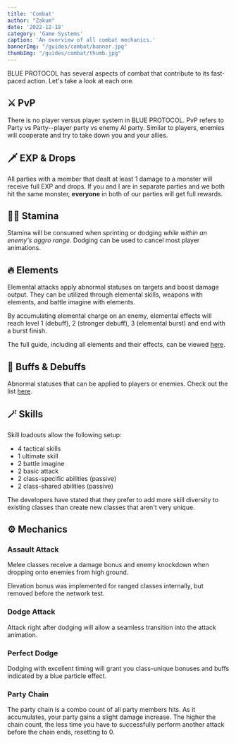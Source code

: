 ```yaml
---
title: 'Combat'
author: "Zakum"
date: '2022-12-18'
category: 'Game Systems'
caption: 'An overview of all combat mechanics.'
bannerImg: "/guides/combat/banner.jpg"
thumbImg: "/guides/combat/thumb.jpg"
---
```


<script>
    import StickyNote from '$lib/components/StickyNote.svelte';
</script>

BLUE PROTOCOL has several aspects of combat that contribute to its fast-paced action. Let's take a look at each one.

## ⚔️ PvP
There is no player versus player system in BLUE PROTOCOL. PvP refers to Party vs Party--player party vs enemy AI party. Similar to players, enemies will cooperate and try to take down you and your allies.

## 🗡️ EXP & Drops
All parties with a member that dealt at least 1 damage to a monster will receive full EXP and drops. If you and I are in separate parties and we both hit the same monster, **everyone** in both of our parties will get full rewards.

## 🏃‍♀️ Stamina
Stamina will be consumed when sprinting or dodging *while within an enemy's aggro range*. Dodging can be used to cancel most player animations.

## 🔥 Elements
Elemental attacks apply abnormal statuses on targets and boost damage output. They can be utilized through elemental skills, weapons with elements, and battle imagine with elements. 

By accumulating elemental charge on an enemy, elemental effects will reach level 1 (debuff), 2 (stronger debuff), 3 (elemental burst) and end with a burst finish.

The full guide, including all elements and their effects, can be viewed [here](/guides/elements).

## 💪 Buffs & Debuffs
Abnormal statuses that can be applied to players or enemies. Check out the list [here](/guides/abnormal-statuses).

## 🪄 Skills
Skill loadouts allow the following setup:
- 4 tactical skills
- 1 ultimate skill
- 2 battle imagine
- 2 basic attack
- 2 class-specific abilities (passive)
- 2 class-shared abilities (passive)

The developers have stated that they prefer to add more skill diversity to existing classes than create new classes that aren't very unique.

## ⚙️ Mechanics
### Assault Attack
Melee classes receive a damage bonus and enemy knockdown when dropping onto enemies from high ground. 

<StickyNote type="note">
    Elevation bonus was implemented for ranged classes internally, but removed before the network test.
</StickyNote>

### Dodge Attack
Attack right after dodging will allow a seamless transition into the attack animation.

### Perfect Dodge
Dodging with excellent timing will grant you class-unique bonuses and buffs indicated by a blue particle effect.

### Party Chain
The party chain is a combo count of all party members hits. As it accumulates, your party gains a slight damage increase. The higher the chain count, the less time you have to successfully perform another attack before the chain ends, resetting to 0.